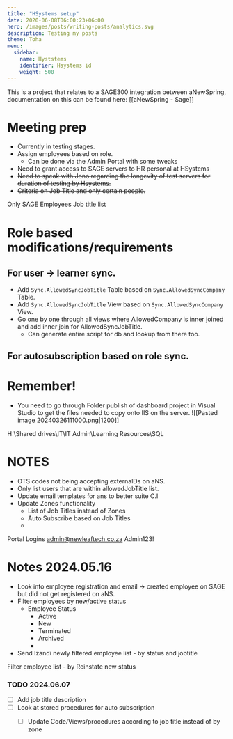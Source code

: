 ```yaml
---
title: "HSystems setup"
date: 2020-06-08T06:00:23+06:00
hero: /images/posts/writing-posts/analytics.svg
description: Testing my posts
theme: Toha
menu:
  sidebar:
    name: Hyststems
    identifier: Hsystems id
    weight: 500
---
```




This is a project that relates to a SAGE300 integration between aNewSpring, documentation on this can be found here: [[aNewSpring - Sage]]

# Meeting prep
- Currently in testing stages.
- Assign employees based on role.
	- Can be done via the Admin Portal with some tweaks
- ~~Need to grant access to SAGE servers to HR personal at HSystems~~
- ~~Need to speak with Jono regarding the longevity of test servers for duration of testing by Hsystems.~~ 
- ~~Criteria on Job Title and only certain people.~~ 

Only SAGE Employees
Job title list


# Role based modifications/requirements

## For user -> learner sync.
- Add `Sync.AllowedSyncJobTitle` Table based on `Sync.AllowedSyncCompany` Table.
- Add `Sync.AllowedSyncJobTitle` View based on `Sync.AllowedSyncCompany` View.
- Go one by one through all views where AllowedCompany is inner joined and add inner join for AllowedSyncJobTitle.
	- Can generate entire script for db and lookup from there too. 
## For autosubscription based on role sync.


# Remember! 
- You need to go through Folder publish of dashboard project in Visual Studio to get the files needed to copy onto IIS on the server. 
	![[Pasted image 20240326111000.png|1200]]


H:\Shared drives\IT\IT Admin\Learning Resources\SQL


# NOTES
- OTS codes not being accepting externalDs on aNS. 
- Only list users that are within allowedJobTitle list. 
- Update email templates for ans to better suite C.I 
- Update Zones functionality
	- List of Job Titles instead of Zones
	- Auto Subscribe based on Job Titles
	- 



Portal Logins
admin@newleaftech.co.za
Admin123!


# Notes 2024.05.16

- Look into employee registration and email -> created employee on SAGE but did not get registered on aNS.
- Filter employees by new/active status 
	- Employee Status 
		- Active
		- New
		- Terminated
		- Archived
		- 
- Send Izandi newly filtered employee list - by status and jobtitle 




Filter employee list - by Reinstate new status

### TODO 2024.06.07
 - [ ] Add job title description 
 - [ ] Look at stored procedures for auto subscription 
	 - [ ] Update Code/Views/procedures according to job title instead of by zone 




